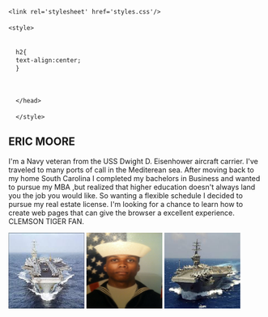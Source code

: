 <!DOCTYPE html>

  <head>
    
    <link rel='stylesheet' href='styles.css'/>
    
    <style>
      
      
      h2{
      text-align:center;
      }
      
      

      </head>
      
      </style>
    
<h2> ERIC MOORE </h2>

  <p>I'm a Navy veteran from the USS Dwight D. Eisenhower aircraft carrier. I've traveled to many ports of call in the Mediterean sea. After moving back to my home South Carolina I completed my bachelors in Business and wanted to pursue my MBA ,but realized that higher education doesn't always land you the job you would like. So wanting a flexible schedule I decided to pursue my real estate license. I'm looking for a chance to learn how to create web pages that can give the browser a excellent experience. CLEMSON TIGER FAN. </p>


 <img src="CVN69.jpg" alt="CVN69" height="150" width="150">
 <img src="IMG-0495.JPG" alt="IMF-0495" height="150" width="150">
 <img src="images.jpg" alt="images" height="150" width="150">
 
 
 </html>
 

 
 
 
 
 
 
 
 

                                                                










































                                                                           






